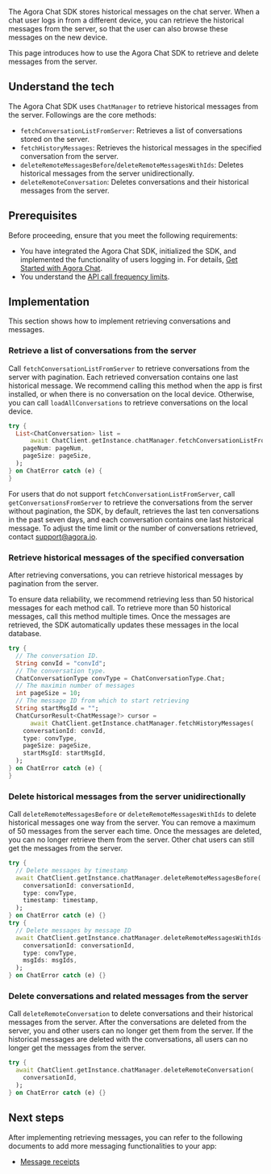 The Agora Chat SDK stores historical messages on the chat server. When a chat user logs in from a different device, you can retrieve the historical messages from the server, so that the user can also browse these messages on the new device.

This page introduces how to use the Agora Chat SDK to retrieve and delete messages from the server.

## Understand the tech

The Agora Chat SDK uses `ChatManager` to retrieve historical messages from the server. Followings are the core methods:

- `fetchConversationListFromServer`: Retrieves a list of conversations stored on the server.
- `fetchHistoryMessages`: Retrieves the historical messages in the specified conversation from the server.
- `deleteRemoteMessagesBefore`/`deleteRemoteMessagesWithIds`: Deletes historical messages from the server unidirectionally.
- `deleteRemoteConversation`: Deletes conversations and their historical messages from the server.

## Prerequisites

Before proceeding, ensure that you meet the following requirements:

- You have integrated the Agora Chat SDK, initialized the SDK, and implemented the functionality of users logging in. For details, [Get Started with Agora Chat](./agora_chat_get_started_flutter?platform=Flutter).
- You understand the [API call frequency limits](./agora_chat_limitation?platform=Flutter).

## Implementation

This section shows how to implement retrieving conversations and messages.

### Retrieve a list of conversations from the server

Call `fetchConversationListFromServer` to retrieve conversations from the server with pagination. Each retrieved conversation contains one last historical message. We recommend calling this method when the app is first installed, or when there is no conversation on the local device. Otherwise, you can call `loadAllConversations` to retrieve conversations on the local device.

```dart
try {
  List<ChatConversation> list =
      await ChatClient.getInstance.chatManager.fetchConversationListFromServer(
    pageNum: pageNum,
    pageSize: pageSize,
  );
} on ChatError catch (e) {
}
```

For users that do not support `fetchConversationListFromServer`, call `getConversationsFromServer` to retrieve the conversations from the server without pagination, the SDK, by default, retrieves the last ten conversations in the past seven days, and each conversation contains one last historical message. To adjust the time limit or the number of conversations retrieved, contact [support@agora.io](mailto:support@agora.io).

### Retrieve historical messages of the specified conversation

After retrieving conversations, you can retrieve historical messages by pagination from the server. 

To ensure data reliability, we recommend retrieving less than 50 historical messages for each method call. To retrieve more than 50 historical messages, call this method multiple times. Once the messages are retrieved, the SDK automatically updates these messages in the local database.

```dart
try {
  // The conversation ID.
  String convId = "convId";
  // The conversation type.
  ChatConversationType convType = ChatConversationType.Chat;
  // The maximin number of messages
  int pageSize = 10;
  // The message ID from which to start retrieving
  String startMsgId = "";
  ChatCursorResult<ChatMessage?> cursor =
      await ChatClient.getInstance.chatManager.fetchHistoryMessages(
    conversationId: convId,
    type: convType,
    pageSize: pageSize,
    startMsgId: startMsgId,
  );
} on ChatError catch (e) {
}
```

### Delete historical messages from the server unidirectionally

Call `deleteRemoteMessagesBefore` or `deleteRemoteMessagesWithIds` to delete historical messages one way from the server. You can remove a maximum of 50 messages from the server each time. Once the messages are deleted, you can no longer retrieve them from the server. Other chat users can still get the messages from the server.

```dart
try {
  // Delete messages by timestamp
  await ChatClient.getInstance.chatManager.deleteRemoteMessagesBefore(
    conversationId: conversationId,
    type: convType,
    timestamp: timestamp,
  );
} on ChatError catch (e) {}
try {
  // Delete messages by message ID
  await ChatClient.getInstance.chatManager.deleteRemoteMessagesWithIds(
    conversationId: conversationId,
    type: convType,
    msgIds: msgIds,
  );
} on ChatError catch (e) {}
```

### Delete conversations and related messages from the server

Call `deleteRemoteConversation` to delete conversations and their historical messages from the server. After the conversations are deleted from the server, you and other users can no longer get them from the server. If the historical messages are deleted with the conversations, all users can no longer get the messages from the server.

```dart
try {
  await ChatClient.getInstance.chatManager.deleteRemoteConversation(
    conversationId,
  );
} on ChatError catch (e) {}
```

## Next steps

After implementing retrieving messages, you can refer to the following documents to add more messaging functionalities to your app:

- [Message receipts](./agora_chat_message_receipt_flutter?platform=Flutter)